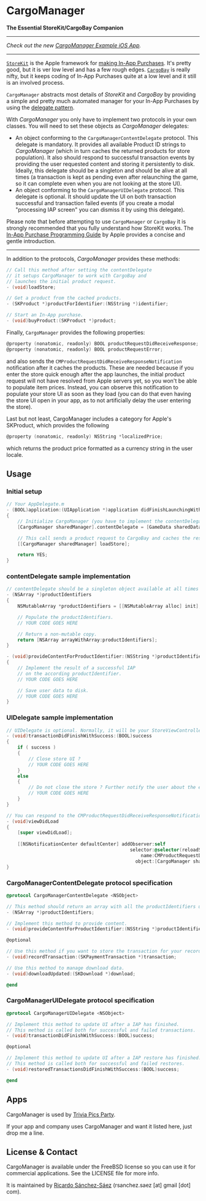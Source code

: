 # CargoManager
**The Essential StoreKit/CargoBay Companion**

---

*Check out the new [CargoManager Example iOS App](https://github.com/rsanchezsaez/CargoManagerExample).*

---

[`StoreKit`](http://developer.apple.com/library/ios/#documentation/StoreKit/Reference/StoreKit_Collection/) is the Apple framework for [making In-App Purchases](http://developer.apple.com/library/ios/#documentation/NetworkingInternet/Conceptual/StoreKitGuide/Introduction/Introduction.html). It's pretty good, but it is ver low level and has a few rough edges. [`CargoBay`](https://github.com/mattt/CargoBay) is really nifty, but it keeps coding of In-App Purchases quite at a low level and it still is an involved process. 

`CargoManager` abstracts most details of *StoreKit* and *CargoBay* by providing a simple and pretty much automated manager for your In-App Purchases by using the [delegate pattern](https://developer.apple.com/library/ios/#documentation/General/Conceptual/DevPedia-CocoaCore/Delegation.html).

With *CargoManager* you only have to implement two protocols in your own classes. You will need to set these objects as *CargoManager* delegates:
- An object conforming to the `CargoManagerContentDelegate` protocol. This delegate is mandatory. It provides all available Product ID strings to *CargoManager* (which in turn caches the returned products for store population). It also should respond to successful transaction events by providing the user requested content and storing it persistently to disk. Ideally, this delegate should be a singleton and should be alive at all times (a transaction is kept as pending even after relaunching the game, so it can complete even when you are not looking at the store UI).
- An object conforming to the `CargoManagerUIDelegate` protocol. This delegate is optional. It should update the UI on both transaction successful and transaction failed events (if you create a modal "processing IAP screen" you can dismiss it by using this delegate).

Please note that before attempting to use `CargoManager` or `CargoBay` it is strongly recommended that you fully understand how StoreKit works. The [In-App Purchase Programming Guide](http://developer.apple.com/library/ios/#documentation/NetworkingInternet/Conceptual/StoreKitGuide/Introduction/Introduction.html) by Apple provides a concise and gentle introduction.

---

In addition to the protocols, *CargoManager* provides these methods:

```objective-c
// Call this method after setting the contentDelegate
// it setups CargoManager to work with CargoBay and
// launches the initial product request.
- (void)loadStore;

// Get a product from the cached products.
- (SKProduct *)productForIdentifier:(NSString *)identifier;

// Start an In-App purchase.
- (void)buyProduct:(SKProduct *)product;
```

Finally, `CargoManager` provides the following properties:
```objective-c
@property (nonatomic, readonly) BOOL productRequestDidReceiveResponse;
@property (nonatomic, readonly) BOOL productRequestError;
```
and also sends the `CMProductRequestDidReceiveResponseNotification` notification after it caches the products. These are needed because if you enter the store quick enough after the app launches, the initial product request will not have resolved from Apple servers yet, so you won't be able to populate item prices. Instead, you can observe this notification to populate your store UI as soon as they load (you can do that even having the store UI open in your app, as to not artificially delay the user entering the store).

Last but not least, CargoManager includes a category for Apple's SKProduct, which provides the following
```objective-c
@property (nonatomic, readonly) NSString *localizedPrice;
```
which returns the product price formatted as a currency string in the user locale.


## Usage

### Initial setup 

```objective-c
// Your AppDelegate.m
- (BOOL)application:(UIApplication *)application didFinishLaunchingWithOptions:(NSDictionary *)launchOptions
{
    // Initialize CargoManager (you have to implement the contentDelegate first!).
    [CargoManager sharedManager].contentDelegate = [GameData sharedData];

	// This call sends a product request to CargoBay and caches the resulting products.
    [[CargoManager sharedManager] loadStore];

    return YES;
}
```

### contentDelegate sample implementation

```objective-c
// contentDelegate should be a singleton object available at all times through the lifetime of your app
- (NSArray *)productIdentifiers
{
    NSMutableArray *productIdentifiers = [[NSMutableArray alloc] init];

	// Populate the productIdentifiers.
	// YOUR CODE GOES HERE

    // Return a non-mutable copy.
    return [NSArray arrayWithArray:productIdentifiers];
}

- (void)provideContentForProductIdentifier:(NSString *)productIdentifier
{
    // Implement the result of a successful IAP
    // on the according productIdentifier.
	// YOUR CODE GOES HERE

    // Save user data to disk.
	// YOUR CODE GOES HERE
}
```

### UIDelegate sample implementation

```objective-c
// UIDelegate is optional. Normally, it will be your StoreViewController.
- (void)transactionDidFinishWithSuccess:(BOOL)success
{
    if ( success )
    {
        // Close store UI ?
		// YOUR CODE GOES HERE
    }
    else
    {
		// Do not close the store ? Further notify the user about the error?
		// YOUR CODE GOES HERE
    }    
}

// You can respond to the CMProductRequestDidReceiveResponseNotification in the following manner.
- (void)viewDidLoad
{
    [super viewDidLoad];
    
    [[NSNotificationCenter defaultCenter] addObserver:self
                                             selector:@selector(reloadStoreProducts:)
                                                 name:CMProductRequestDidReceiveResponseNotification
                                               object:[CargoManager sharedManager]];
}
```

### CargoManagerContentDelegate protocol specification

```objective-c
@protocol CargoManagerContentDelegate <NSObject>

// This method should return an array with all the productIdentifiers used by your App.
- (NSArray *)productIdentifiers;

// Implement this method to provide content.
- (void)provideContentForProductIdentifier:(NSString *)productIdentifier;

@optional

// Use this method if you want to store the transaction for your records.
- (void)recordTransaction:(SKPaymentTransaction *)transaction;

// Use this method to manage download data.
- (void)downloadUpdated:(SKDownload *)download;

@end
```

### CargoManagerUIDelegate protocol specification

```objective-c
@protocol CargoManagerUIDelegate <NSObject>

// Implement this method to update UI after a IAP has finished.
// This method is called both for successful and failed transactions.
- (void)transactionDidFinishWithSuccess:(BOOL)success;

@optional

// Implement this method to update UI after a IAP restore has finished.
// This method is called both for successful and failed restores.
- (void)restoredTransactionsDidFinishWithSuccess:(BOOL)success;

@end
```

## Apps

CargoManager is used by [Trivia Pics Party](https://itunes.apple.com/app/trivia-pics-party/id626227166?mt=8).

If your app and company uses CargoManager and want it listed here, just drop me a line.

## License & Contact

CargoManager is available under the FreeBSD license so you can use it for commercial applications. See the LICENSE file for more info.

It is maintained by [Ricardo Sánchez-Sáez](http://sanchez-saez.com) (rsanchez.saez [at] gmail [dot] com).
